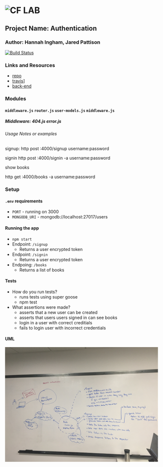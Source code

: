 ![CF](http://i.imgur.com/7v5ASc8.png) LAB
=================================================

## Project Name: Authentication

### Author:  Hannah Ingham, Jared Pattison
[![Build Status](https://www.travis-ci.com/jaredpattison/16.svg?branch=master)](https://www.travis-ci.com/jaredpattison/16)
### Links and Resources
* [repo](https://github.com/jaredpattison/16)
* [travis](https://www.travis-ci.com/jaredpattison/16)]
* [back-end](https://j-h-16.herokuapp.com/)


### Modules
#### `middleware.js` `router.js` `user-models.js` `middleware.js`
##### Middleware: 404.js error.js

###### Usage Notes or examples
signup:
http post :4000/signup username:password

signin
http post :4000/signin -a username:password

show books

http get :4000/books -a username:password


### Setup
#### `.env` requirements
* `PORT` - running on 3000
* `MONGODB_URI` - mongodb://localhost:27017/users


#### Running the app
* `npm start`
* Endpoint: `/signup`
  * Returns a user encrypted token
* Endpoint: `/signin`
  * Returns a user encrypted token
* Endpoing: `/books`
  * Returns a list of books

  
#### Tests
* How do you run tests?
    * runs tests using super goose
    * npm test
* What assertions were made?
    * asserts that a new user can be created
    * asserts that users users signed in can see books
    * login in a user with correct creditials
    * fails to login user with incorrect credentials


#### UML
![image](./assets/auth-wb-image.JPG)
